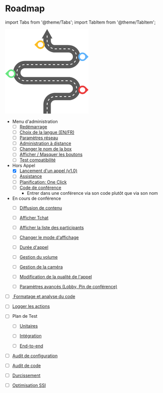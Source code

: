 
# Roadmap
import Tabs from '@theme/Tabs';
import TabItem from '@theme/TabItem';

![image](../../static/img/roadmap/roadmap.png "Roadmap")


<Tabs>
  <TabItem value="fonctionnel" label="Ajout fonctionnel" default>

- Menu d'administration
    - [ ] [Redémarrage](/docs/Roadmap/fonctionnel/menu-admin/redemarrage)
    - [ ] [Choix de la langue (EN/FR)](/docs/Roadmap/fonctionnel/menu-admin/language)
    - [ ] [Paramètres réseau](/docs/Roadmap/fonctionnel/menu-admin/reseaux)
    - [ ] [Administration à distance](/docs/Roadmap/fonctionnel/menu-admin/administration-distance)
    - [ ] [Changer le nom de la box](/docs/Roadmap/fonctionnel/menu-admin/rename)
    - [ ] [Afficher / Masquer les boutons](/docs/Roadmap/fonctionnel/menu-admin/affichage-fonctionnalites)
    - [ ] [Test compatibilité](/docs/Roadmap/fonctionnel/menu-admin/test-compatabilite)

- Hors Appel
    - [X] [Lancement d'un appel (v1.0)](/docs/Roadmap/fonctionnel/hors-appel/assistance)
    - [ ] [Assistance](/docs/Roadmap/fonctionnel/hors-appel/assistance)
    - [ ] [Planification: One Click](/docs/Roadmap/fonctionnel/hors-appel/planification)
    - [ ] [Code de conférence](/docs/Roadmap/fonctionnel/hors-appel/call-via-conf-number)
        - Entrer dans une conférence via son code plutôt que via son nom

- En cours de conférence
    - [ ] [Diffusion de contenu](/docs/Roadmap/fonctionnel/pendant-appel/diffusion-contenu)
    - [ ] [Afficher Tchat](/docs/Roadmap/fonctionnel/pendant-appel/afficher-tchat)
    - [ ] [Afficher la liste des participants](/docs/Roadmap/fonctionnel/pendant-appel/afficher-participants)
    - [ ] [Changer le mode d'affichage](/docs/Roadmap/fonctionnel/pendant-appel/mode-affichage)
    - [ ] [Durée d'appel](/docs/Roadmap/fonctionnel/pendant-appel/duree-appel)
    - [ ] [Gestion du volume](/docs/Roadmap/fonctionnel/pendant-appel/gestion-volume)
    - [ ] [Gestion de la caméra](/docs/Roadmap/fonctionnel/pendant-appel/gestion-camera)
    - [ ] [Modification de la qualité de l'appel](/docs/Roadmap/fonctionnel/pendant-appel/qualite-appel)
    - [ ] [Paramètres avancés (Lobby, Pin de conférence)](/docs/Roadmap/fonctionnel/pendant-appel/parametres-avances)
 


  </TabItem>
  <TabItem value="optimisationindows" label="Optimisation" default>

- [ ] [ Formatage et analyse du code ](/docs/Roadmap/optimisation/formatage)
- [ ] [Logger les actions](/docs/Roadmap/optimisation/logger-actions)
- [ ] Plan de Test
    - [ ] [Unitaires](/docs/Roadmap/optimisation/plan-test/test-unitaires)
    - [ ] [Intégration](/docs/Roadmap/optimisation/plan-test/test-intergration)
    - [ ] [End-to-end](/docs/Roadmap/optimisation/plan-test/test-end-to-end)


  </TabItem>
  <TabItem value="securisation" label="Securisation" default>

- [ ] [Audit de configuration](/docs/Roadmap/securisation/audit-conf)
- [ ] [Audit de code](/docs/Roadmap/securisation/audit-code)
- [ ] [Durcissement](/docs/Roadmap/securisation/durcissement)
- [ ] [Optimisation SSI](/docs/Roadmap/securisation/optimisation-ssi)


  </TabItem>
</Tabs>
